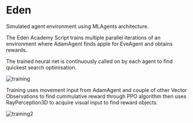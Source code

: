 # Eden
Simulated agent environment using MLAgents architecture.

The Eden Academy Script trains multiple parallel iterations of an environment where AdamAgent finds apple for EveAgent and obtains 
rewards.

The trained neural net is continuously called on by each agent to find quickest search optimisation.

![training](https://user-images.githubusercontent.com/20610948/76891121-7b45ed80-68ae-11ea-8530-c9ec07473f49.PNG)

Training uses movement input from AdamAgent and couple of other Vector Observations to find cummulative reward through PPO algorithm 
then uses RayPerception3D to acquire visual input to find reward objects.

![training2](https://user-images.githubusercontent.com/20610948/76893269-12607480-68b2-11ea-8fdf-d0ca0e0ef352.PNG)

